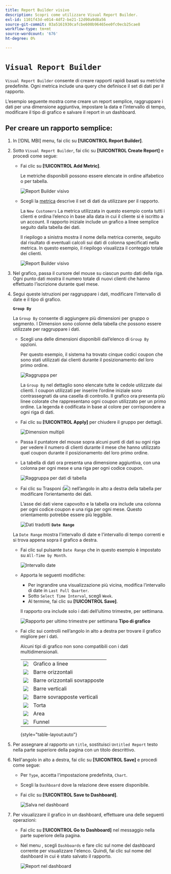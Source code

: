 ```yaml
---
title: Report Builder visivo
description: Scopri come utilizzare Visual Report Builder.
exl-id: 1101f43d-e014-4df2-be21-12d90a9d8a56
source-git-commit: 03a5161930cafcbe600b96465ee0fc0ecb25cae8
workflow-type: tm+mt
source-wordcount: '676'
ht-degree: 0%

---
```


# `Visual Report Builder`

`Visual Report Builder` consente di creare rapporti rapidi basati su metriche predefinite. Ogni metrica include una query che definisce il set di dati per il rapporto.

L’esempio seguente mostra come creare un report semplice, raggruppare i dati per una dimensione aggiuntiva, impostare la data e l’intervallo di tempo, modificare il tipo di grafico e salvare il report in un dashboard.

## Per creare un rapporto semplice:

1. In [!DNL MBI] menu, fai clic su **[!UICONTROL Report Builder]**.

1. Sotto `Visual Report Builder`, fai clic su **[!UICONTROL Create Report]** e procedi come segue:

   * Fai clic su **[!UICONTROL Add Metric]**.

      Le metriche disponibili possono essere elencate in ordine alfabetico o per tabella.

      ![Report Builder visivo](../../assets/magento-bi-visual-report-builder-add-metric.png)

   * Scegli la [metrica](../../data-user/reports/ess-manage-data-metrics.md) descrive il set di dati da utilizzare per il rapporto.

      La `New Customers` La metrica utilizzata in questo esempio conta tutti i clienti e ordina l’elenco in base alla data in cui il cliente si è iscritto a un account. Il rapporto iniziale include un grafico a linee semplice seguito dalla tabella dei dati.

      Il riepilogo a sinistra mostra il nome della metrica corrente, seguito dal risultato di eventuali calcoli sui dati di colonna specificati nella metrica. In questo esempio, il riepilogo visualizza il conteggio totale dei clienti.

      ![Report Builder visivo](../../assets/magento-bi-report-builder-untitled.png)

1. Nel grafico, passa il cursore del mouse su ciascun punto dati della riga. Ogni punto dati mostra il numero totale di nuovi clienti che hanno effettuato l’iscrizione durante quel mese.

1. Segui queste istruzioni per raggruppare i dati, modificare l’intervallo di date e il tipo di grafico.

   **`Group By`**

   La `Group By` consente di aggiungere più dimensioni per gruppo o segmento. I Dimension sono colonne della tabella che possono essere utilizzate per raggruppare i dati.

   * Scegli una delle dimensioni disponibili dall’elenco di `Group By` opzioni.

      Per questo esempio, il sistema ha trovato cinque codici coupon che sono stati utilizzati dai clienti durante il posizionamento del loro primo ordine.

      ![Raggruppa per](../../assets/magento-bi-report-builder-group-by-dimensions.png)

      La `Group By` nel dettaglio sono elencate tutte le cedole utilizzate dai clienti. I coupon utilizzati per inserire l’ordine iniziale sono contrassegnati da una casella di controllo. Il grafico ora presenta più linee colorate che rappresentano ogni coupon utilizzato per un primo ordine. La legenda è codificata in base al colore per corrispondere a ogni riga di dati.

   * Fai clic su **[!UICONTROL Apply]** per chiudere il gruppo per dettagli.

      ![Dimension multipli](../../assets/magento-bi-report-builder-group-by-dimension-detail.png)

   * Passa il puntatore del mouse sopra alcuni punti di dati su ogni riga per vedere il numero di clienti durante il mese che hanno utilizzato quel coupon durante il posizionamento del loro primo ordine.

   * La tabella di dati ora presenta una dimensione aggiuntiva, con una colonna per ogni mese e una riga per ogni codice coupon.

      ![Raggruppa per dati di tabella](../../assets/magento-bi-report-builder-group-by-table-data.png)

   * Fai clic su Trasponi (![](../../assets/magento-bi-btn-transpose.png)) nell’angolo in alto a destra della tabella per modificare l’orientamento dei dati.

      L’asse dei dati viene capovolto e la tabella ora include una colonna per ogni codice coupon e una riga per ogni mese. Questo orientamento potrebbe essere più leggibile.

      ![Dati tradotti](../../assets/magento-bi-report-builder-group-by-table-data-transposed.png)
   **`Date Range`**

   La `Date Range` mostra l&#39;intervallo di date e l&#39;intervallo di tempo correnti e si trova appena sopra il grafico a destra.

   * Fai clic sul pulsante `Date Range` che in questo esempio è impostato su `All-Time by Month`.

      ![Intervallo date](../../assets/magento-bi-report-builder-date-range.png)

   * Apporta le seguenti modifiche:

      * Per ingrandire una visualizzazione più vicina, modifica l’intervallo di date in `Last Full Quarter`.
      * Sotto `Select Time Interval`, scegli `Week`.
      * Al termine, fai clic su **[!UICONTROL Save]**.

      Il rapporto ora include solo i dati dell’ultimo trimestre, per settimana.

      ![Rapporto per ultimo trimestre per settimana](../../assets/magento-bi-report-builder-date-range-quarter-by-week-chart.png)
   **Tipo di grafico**

   * Fai clic sui controlli nell’angolo in alto a destra per trovare il grafico migliore per i dati.

      Alcuni tipi di grafico non sono compatibili con i dati multidimensionali.

      |  |  |
      |-----|-----|
      | ![](../../assets/magento-bi-btn-chart-line.png) | Grafico a linee |
      | ![](../../assets/magento-bi-btn-chart-horz-bar.png) | Barre orizzontali |
      | ![](../../assets/magento-bi-btn-chart-horz-stacked-bar.png) | Barre orizzontali sovrapposte |
      | ![](../../assets/magento-bi-btn-chart-vert-bar.png) | Barre verticali |
      | ![](../../assets/magento-bi-btn-chart-vert-stacked-bar.png) | Barre sovrapposte verticali |
      | ![](../../assets/magento-bi-btn-chart-pie.png) | Torta |
      | ![](../../assets/magento-bi-btn-chart-area.png) | Area |
      | ![](../../assets/magento-bi-btn-chart-funnel.png) | Funnel |

      {style=&quot;table-layout:auto&quot;}




1. Per assegnare al rapporto un `title`, sostituisci `Untitled Report` testo nella parte superiore della pagina con un titolo descrittivo.

1. Nell&#39;angolo in alto a destra, fai clic su **[!UICONTROL Save]** e procedi come segue:

   * Per `Type`, accetta l&#39;impostazione predefinita, `Chart`.

   * Scegli la `Dashboard` dove la relazione deve essere disponibile.

   * Fai clic su **[!UICONTROL Save to Dashboard]**.

      ![Salva nel dashboard](../../assets/magento-bi-report-builder-save-to-dashboard.png)

1. Per visualizzare il grafico in un dashboard, effettuare una delle seguenti operazioni:

   * Fai clic su **[!UICONTROL Go to Dashboard]** nel messaggio nella parte superiore della pagina.

   * Nel menu , scegli `Dashboards` e fare clic sul nome del dashboard corrente per visualizzare l&#39;elenco. Quindi, fai clic sul nome del dashboard in cui è stato salvato il rapporto.

      ![Report nel dashboard](../../assets/magento-bi-report-builder-my-dashboard.png)
